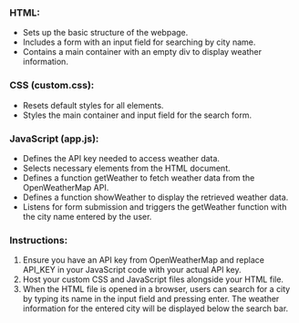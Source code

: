 ### HTML:
- Sets up the basic structure of the webpage.
- Includes a form with an input field for searching by city name.
- Contains a main container with an empty div to display weather information.

### CSS (custom.css):
- Resets default styles for all elements.
- Styles the main container and input field for the search form.

### JavaScript (app.js):
- Defines the API key needed to access weather data.
- Selects necessary elements from the HTML document.
- Defines a function getWeather to fetch weather data from the OpenWeatherMap API.
- Defines a function showWeather to display the retrieved weather data.
- Listens for form submission and triggers the getWeather function with the city name entered by the user.

### Instructions:
1. Ensure you have an API key from OpenWeatherMap and replace API_KEY in your JavaScript code with your actual API key.
2. Host your custom CSS and JavaScript files alongside your HTML file.
3. When the HTML file is opened in a browser, users can search for a city by typing its name in the input field and pressing enter. The weather information for the entered city will be displayed below the search bar.
